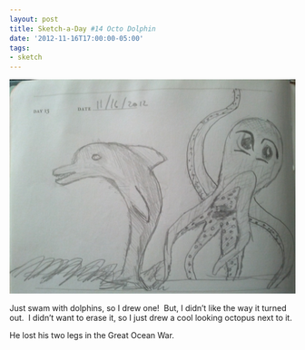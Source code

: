 ```yaml
---
layout: post
title: Sketch-a-Day #14 Octo Dolphin
date: '2012-11-16T17:00:00-05:00'
tags:
- sketch
---
```

![](/images/sketches/sad14-octo-dolphin.jpg)

Just swam with dolphins, so I drew one!  But, I didn’t like the way it turned out.  I didn’t want to erase it, so I just drew a cool looking octopus next to it.

He lost his two legs in the Great Ocean War.
